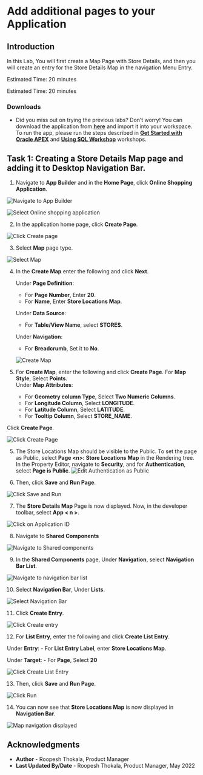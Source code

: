 # Add additional pages to your Application

## Introduction

In this Lab, You will first create a Map Page with Store Details, and then you will create an entry for the Store Details Map in the navigation Menu Entry.

Estimated Time: 20 minutes


Estimated Time: 20 minutes


### Downloads

- Did you miss out on trying the previous labs? Don’t worry! You can download the application from **[here](files/online-shopping-cart-10.sql)** and import it into your workspace. To run the app, please run the steps described in **[Get Started with Oracle APEX](https://apexapps.oracle.com/pls/apex/r/dbpm/livelabs/run-workshop?p210_wid=3509)** and **[Using SQL Workshop](https://apexapps.oracle.com/pls/apex/r/dbpm/livelabs/run-workshop?p210_wid=3524)** workshops.

## Task 1: Creating a Store Details Map page and adding it to Desktop Navigation Bar.

1. Navigate to **App Builder** and in the **Home Page**, click **Online Shopping Application**.

  ![Navigate to App Builder](images/create-map1.png " ")

  ![Select Online shopping application](images/create-map2.png " ")

2. In the application home page, click **Create Page**.

  ![Click Create page](images/create-map3.png " ")

3. Select **Map** page type.

  ![Select Map](images/create-map4.png " ")

4. In the **Create Map** enter the following and click **Next**.

    Under **Page Definition**:
    - For **Page Number**, Enter **20**.
    - For **Name**, Enter **Store Locations Map**.

    Under **Data Source**:
    - For **Table/View Name**, select **STORES**.

    Under **Navigation**:
    - For **Breadcrumb**, Set it to **No**.

    ![Create Map](images/create-map5.png " ")

5. For **Create Map**, enter the following and click **Create Page**. For **Map Style**, Select **Points**.  
  Under **Map Attributes**:
    - For **Geometry column Type**, Select **Two Numeric Columns**.
    - For **Longitude Column**, Select **LONGITUDE**.
    - For **Latitude Column**, Select **LATITUDE**.
    - For **Tooltip Column**, Select **STORE_NAME**.

  Click **Create Page**.

  ![Click Create Page](images/create-map6.png " ")

5. The Store Locations Map should be visible to the Public. To set the page as Public, select **Page \<n\>: Store Locations Map** in the Rendering tree. In the Property Editor, navigate to **Security**, and for **Authentication**, select **Page is Public**.
    ![Edit Authentication as Public](images/make-page-public.png)

6. Then, click **Save** and **Run Page**.

  ![Click Save and Run](images/create-map7.png " ")

7. The **Store Details Map** Page is now displayed. Now, in the developer toolbar, select **App < n >**.

  ![Click on Application ID](images/run-map1.png " ")

8. Navigate to **Shared Components**

  ![Navigate to Shared components](images/customise-map1.png " ")

9. In the **Shared Components** page, Under **Navigation**, select **Navigation Bar List**.

  ![Navigate to navigation bar list](images/customise-map2.png " ")

10. Select **Navigation Bar**, Under **Lists**.

  ![Select Navigation Bar](images/customise-map3.png " ")

11. Click **Create Entry**.

  ![Click Create entry](images/customise-map4.png " ")

12. For **List Entry**, enter the following and click **Create List Entry**.  

 Under **Entry**:
    - For **List Entry Label**, enter **Store Locations Map**.

  Under **Target**:
    - For **Page**, Select **20**

  ![Click Create List Entry](images/customise-map5.png " ")  

13. Then, click **Save** and **Run Page**.

  ![Click Run](images/customise-map6.png " ")

14. You can now see that **Store Locations Map** is now displayed in **Navigation Bar**.

  ![Map navigation displayed](images/run-map2.png " ")  

## **Acknowledgments**

- **Author** - Roopesh Thokala, Product Manager
- **Last Updated By/Date** - Roopesh Thokala, Product Manager, May 2022
